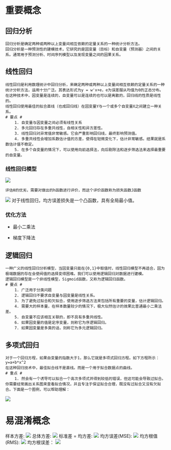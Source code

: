 # 重要概念 #
## 回归分析 ##
	回归分析是确定两种或两种以上变量间相互依赖的定量关系的一种统计分析方法。
	回归分析是一种预测性的建模技术，它研究的是因变量（目标）和自变量（预测器）之间的关系。通常用于预测分析、时间序列模型以及发现变量之间的因果关系。
## 线性回归 ##
	线性回归是利用数理统计中回归分析，来确定两种或两种以上变量间相互依赖的定量关系的一种统计分析方法，运用十分广泛。其表达形式为y = w'x+e，e为误差服从均值为0的正态分布。
	在这种技术中，因变量是连续的，自变量可以是连续的也可以是离散的，回归线的性质是线性的。
	线性回归使用最佳的拟合直线（也成回归线）在因变量Y与一个或多个自变量X之间建立一种关系。
	# 要点 #
		1. 自变量与因变量之间必须有线性关系
		2. 多元回归存在多重共线性，自相关性和异方差性。
		3. 线性回归对异常值非常敏感。它会严重影响回归线，最终影响预测值。
		4. 多重共线性会增加系数估计值的方差，使得在轻微变化下，估计非常敏感。结果就是系数估计值不稳定。
		5. 在多个自变量的情况下，可以使用向前选择法，向后剔除法和逐步筛选法来选择最重要的自变量。
	
### 线性回归模型 ###
![](https://i.imgur.com/E4InZoe.png)

	评估θ的优劣，需要对做出的h函数进行评价，而这个评价函数称为损失函数J函数
![](https://i.imgur.com/xPftdz3.png)
	对于线性回归，均方误差损失是一个凸函数，具有全局最小值。
### 优化方法 ###
	

- 最小二乘法
	

- 梯度下降法




## 逻辑回归 ##
	一种广义的线性回归分析模型，当因变量只能在{0,1}中取值时，线性回归模型不再适合，因为极端数据的存在会使阀值的选择变得困难。我们可以使用逻辑回归对数据进行建模。
	逻辑回归模型是一个非线性模型，Sigmoid函数，又称为逻辑回归函数。
	# 要点 #
		1. 广泛用于分类问题
		2. 逻辑回归不要求自变量与因变量是线性关系。
		3. 为了避免过拟合和欠拟合，使用逐步筛选方法来包括所有重要的变量，估计逻辑回归。
		4. 需要大的样本量，在样本数量较少的情况下，极大似然估计的效果比普通最小二乘法差。
		5. 自变量不应该相互关联的，即不具有多重共线性。
		6. 如果因变量的值是定序变量，则称它为序逻辑回归。
		7. 如果因变量是多类的话，则称它为多元逻辑回归。
		
## 多项式回归 ##
	对于一个回归方程，如果自变量的指数大于1，那么它就是多项式回归方程。如下方程所示：
	y=a+b*x^2
	在这种回归技术中，最佳拟合线不是直线。而是一个用于拟合数据点的曲线。
	# 重点 #
		1. 然会有一个诱导可以拟合一个高次多项式并得到较低的错误，但这可能会导致过拟合。你需要经常画出关系图来查看拟合情况，并且专注于保证拟合合理，既没有过拟合又没有欠拟合。下面是一个图例，可以帮助理解：
![](https://i.imgur.com/ijNFTGz.png)


# 易混淆概念 #
样本方差:
![](https://i.imgur.com/dun1ZxJ.gif)
总体方差:
![](https://i.imgur.com/cmALHxs.png)
标准差 = 均方差:
![](https://i.imgur.com/BZOVH9n.png)
均方误差(MSE):
![](https://i.imgur.com/3H4yycZ.png)
均方根值(RMS):
![](https://i.imgur.com/wb8Vf1W.png)
均方根误差：
![](https://i.imgur.com/7uwmUkf.png)